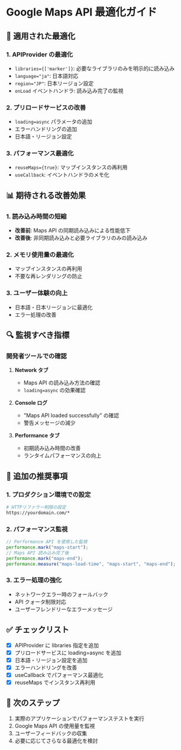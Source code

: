 # Google Maps API 最適化ガイド

## 🚀 適用された最適化

### 1. APIProvider の最適化

- `libraries={['marker']}`: 必要なライブラリのみを明示的に読み込み
- `language="ja"`: 日本語対応
- `region="JP"`: 日本リージョン設定
- `onLoad` イベントハンドラ: 読み込み完了の監視

### 2. プリロードサービスの改善

- `loading=async` パラメータの追加
- エラーハンドリングの追加
- 日本語・リージョン設定

### 3. パフォーマンス最適化

- `reuseMaps={true}`: マップインスタンスの再利用
- `useCallback`: イベントハンドラのメモ化

## 📊 期待される改善効果

### 1. 読み込み時間の短縮

- **改善前**: Maps API の同期読み込みによる性能低下
- **改善後**: 非同期読み込みと必要ライブラリのみの読み込み

### 2. メモリ使用量の最適化

- マップインスタンスの再利用
- 不要な再レンダリングの防止

### 3. ユーザー体験の向上

- 日本語・日本リージョンに最適化
- エラー処理の改善

## 🔍 監視すべき指標

### 開発者ツールでの確認

1. **Network タブ**

   - Maps API の読み込み方法の確認
   - `loading=async` の効果確認

2. **Console ログ**

   - "Maps API loaded successfully" の確認
   - 警告メッセージの減少

3. **Performance タブ**
   - 初期読み込み時間の改善
   - ランタイムパフォーマンスの向上

## 📝 追加の推奨事項

### 1. プロダクション環境での設定

```bash
# HTTPリファラー制限の設定
https://yourdomain.com/*
```

### 2. パフォーマンス監視

```typescript
// Performance API を使用した監視
performance.mark("maps-start");
// Maps API 読み込み完了後
performance.mark("maps-end");
performance.measure("maps-load-time", "maps-start", "maps-end");
```

### 3. エラー処理の強化

- ネットワークエラー時のフォールバック
- API クォータ制限対応
- ユーザーフレンドリーなエラーメッセージ

## ✅ チェックリスト

- [x] APIProvider に libraries 指定を追加
- [x] プリロードサービスに loading=async を追加
- [x] 日本語・リージョン設定を追加
- [x] エラーハンドリングを改善
- [x] useCallback でパフォーマンス最適化
- [x] reuseMaps でインスタンス再利用

## 🎯 次のステップ

1. 実際のアプリケーションでパフォーマンステストを実行
2. Google Maps API の使用量を監視
3. ユーザーフィードバックの収集
4. 必要に応じてさらなる最適化を検討
